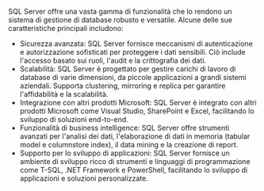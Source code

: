 SQL Server offre una vasta gamma di funzionalità che lo rendono un sistema di gestione di database robusto e versatile. Alcune delle sue caratteristiche principali includono:

- Sicurezza avanzata: SQL Server fornisce meccanismi di autenticazione e autorizzazione sofisticati per proteggere i dati sensibili. Ciò include l'accesso basato sui ruoli, l'audit e la crittografia dei dati.
- Scalabilità: SQL Server è progettato per gestire carichi di lavoro di database di varie dimensioni, da piccole applicazioni a grandi sistemi aziendali. Supporta clustering, mirroring e replica per garantire l'affidabilità e la scalabilità.
- Integrazione con altri prodotti Microsoft: SQL Server è integrato con altri prodotti Microsoft come Visual Studio, SharePoint e Excel, facilitando lo sviluppo di soluzioni end-to-end.
- Funzionalità di business intelligence: SQL Server offre strumenti avanzati per l'analisi dei dati, l'elaborazione di dati in memoria (tabular model e columnstore index), il data mining e la creazione di report.
- Supporto per lo sviluppo di applicazioni: SQL Server fornisce un ambiente di sviluppo ricco di strumenti e linguaggi di programmazione come T-SQL, .NET Framework e PowerShell, facilitando lo sviluppo di applicazioni e soluzioni personalizzate.
